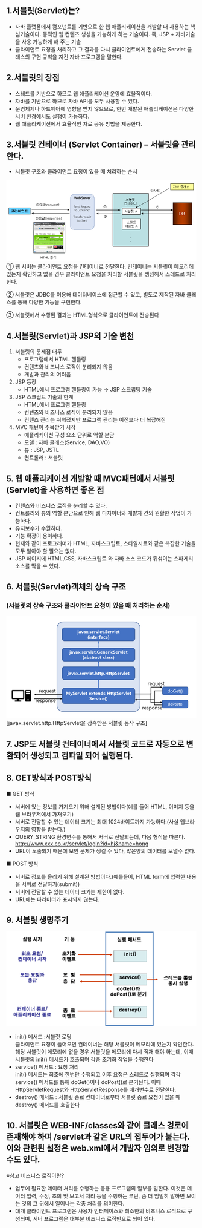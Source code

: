 ## 1.서블릿(Servlet)는? 
 - 자바 플랫폼에서 컴포넌트를 기반으로 한 웹 애플리케이션을 개발할 때 사용하는 핵심기술이다.
    동적인 웹 컨텐츠 생성을 가능하게 하는 기술이다. 즉, JSP + 자바기술을 사용 가능하게 해 주는 기술
 - 클라이언트 요청을 처리하고 그 결과를 다시 클라이언트에게 전송하는 Servlet 클래스의 구현 규칙을 지킨 자바 프로그램을 말한다.  

## 2.서블릿의 장점  
- 스레드를 기반으로 하므로 웹 애플리케이션 운영에 효율적이다.  
- 자바를 기반으로 하므로 자바 API를 모두 사용할 수 있다.  
- 운영체제나 하드웨어에 영향을 받지 않으므로, 한번 개발된 애플리케이션은 다양한 서버 환경에서도 실행이 가능하다.   
- 웹 애플리케이션에서 효율적인 자료 공유 방법을 제공한다.

## 3.서블릿 컨테이너 (Servlet Container) – 서블릿을 관리한다.
- 서블릿 구조와 클라이언트 요청이 있을 때 처리하는 순서


![3. 서블릿 컨테이너](/Servlet/img/그림1.png)
① 웹 서버는 클라이언트 요청을 컨테이너로 전달한다.
    컨테이너는 서블릿이 메모리에 있는지 확인하고 없을 경우 
    클라이언트 요청을 처리할 서블릿을 생성해서 스레드로 처리한다.

② 서블릿은 JDBC를 이용해 데이터베이스에 접근할 수 있고,
    별도로 제작된 자바 클래스를 통해 다양한 기능을 구현한다.

③ 서블릿에서 수행된 결과는 HTML형식으로 클라이언트에 전송된다

## 4.서블릿(Servlet)과 JSP의 기술 변천 
1. 서블릿의 문제점 대두
    -  프로그램에서 HTML 핸들링
    -  컨텐츠와 비즈니스 로직이 분리되지 않음
    -  개발과 관리의 어려움
2. JSP 등장
    - HTML에서 프로그램 핸들링이 가능 → JSP 스크립팅 기술
3. JSP 스크립트 기술의 한계
    - HTML에서 프로그램 핸들링
    - 컨텐츠와 비즈니스 로직이 분리되지 않음
    - 컨텐츠 관리는 쉬워졌지만 프로그램 관리는 이전보다 더 복잡해짐
4. MVC 패턴이 주목받기 시작
    - 애플리케이션 구성 요소 단위로 역할 분담 
    - 모델 : 자바 클래스(Service, DAO,VO)
    - 뷰 : JSP, JSTL
    - 컨트롤러 : 서블릿

## 5. 웹 애플리케이션 개발할 때 MVC패턴에서 서블릿(Servlet)을 사용하면 좋은 점
* 컨텐츠와 비즈니스 로직을 분리할 수 있다.
* 컨트롤러와 뷰의 역할 분담으로 인해 웹 디자이너와 개발자 간의 원활한 작업이 가능하다.
* 유지보수가 수월하다.
* 기능 확장이 용이하다.
* 현재와 같이 프로그래머가 HTML, 자바스크립트, 스타일시트와 같은 복잡한 기술을 모두 알아야 할 필요는 없다.
* JSP 페이지에  HTML,CSS, 자바스크립트 와 자바 소스 코드가 뒤섞이는 스파게티 소스를 막을 수 있다.

## 6. 서블릿(Servlet)객체의 상속 구조 
### (서블릿의 상속 구조와 클라이언트 요청이 있을 때 처리하는 순서)

![상속구조](/Servlet/img/a.png)
[javax.servlet.http.HttpServlet을 상속받은 서블릿 동작 구조]

## 7. JSP도 서블릿 컨테이너에서 서블릿 코드로 자동으로 변환되어 생성되고 컴파일 되어 실행된다.

## 8. GET방식과 POST방식
■ GET 방식
- 서버에 있는 정보를 가져오기 위해 설계된 방법이다(예를 들어 HTML, 이미지 등을 웹 브라우저에서 가져오기)
- 서버로 전달할 수 있는 데이터 크기는 최대 1024바이트까지 가능하다.(사실 웹브라우저의 영향을 받는다.)
- QUERY_STRING 환경변수를 통해서 서버로 전달되는데, 다음 형식을 따른다.
          http://www.xxx.co.kr/servlet/login?id=hj&name=hong
- URL이 노출되기 때문에 보안 문제가 생길 수 있다, 많은양의 데이터를 보낼수 없다.

■ POST 방식
- 서버로 정보를 올리기 위해 설계된 방법이다.(예를들어, HTML form에 입력한 내용을 서버로 전달하기(submit))
- 서버에 전달할 수 있는 데이터 크기는 제한이 없다.
- URL에는 파라미터가 표시되지 않는다.

## 9. 서블릿 생명주기
![생명주기](/Servlet/img/b.png)
- init() 메서드 :서블릿 로딩  
클라이언트 요청이 들어오면 컨테이너는 해당 서블릿이 메모리에 있는지
확인한다. 해당 서블릿이 메모리에 없을 경우 서블릿을 메모리에 다시 적재
해야 하는데, 이때 서블릿의 init() 메서드가 호출되며 각종 초기화 작업을 
수행한다
- service() 메서드 : 요청 처리   
init() 메서드는 최초에 한번만 수행되고 이후 요청은 스레드로 실행되며 
각각 service() 메서드를 통해 doGet()이나 doPost()로 분기된다. 이때 
HttpServletRequest와  HttpServletResponse를 매개변수로 전달한다.
- destroy() 메서드 : 서블릿 종료
컨테이너로부터 서블릿 종료 요청이 있을 때 destroy() 메서드를 호출한다

## 10. 서블릿은 WEB-INF/classes와 같이 클래스 경로에 존재해야 하며 /servlet과 같은 URL의 접두어가 붙는다. 이와 관련된 설정은 web.xml에서 개발자 임의로 변경할 수도 있다.

 ※참고 
비즈니스 로직이란? 
  - 업무에 필요한 데이터 처리를 수행하는 응용 프로그램의 일부를 말한다. 이것은 데이터 입력, 수정, 조회 및 보고서 처리 등을 수행하는 루틴, 좀 더 엄밀히 말하면 보이는 것의 그 뒤에서 일어나는 각종 처리를 의미한다.   
  - 대개 클라이언트 프로그램은 사용자 인터페이스와 최소한의 비즈니스 로직으로 구성되며, 서버 프로그램은 대부분 비즈니스 로직만으로 되어 있다. 




